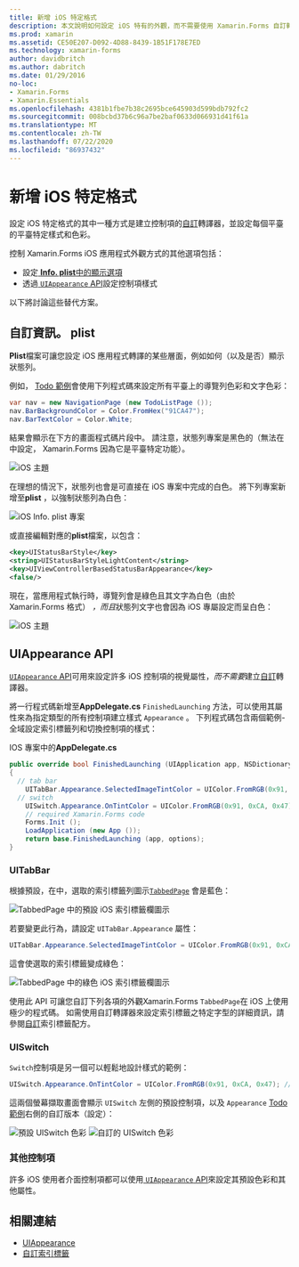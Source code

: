```yaml
---
title: 新增 iOS 特定格式
description: 本文說明如何設定 iOS 特有的外觀，而不需要使用 Xamarin.Forms 自訂轉譯器。
ms.prod: xamarin
ms.assetid: CE50E207-D092-4D88-8439-1B51F178E7ED
ms.technology: xamarin-forms
author: davidbritch
ms.author: dabritch
ms.date: 01/29/2016
no-loc:
- Xamarin.Forms
- Xamarin.Essentials
ms.openlocfilehash: 4381b1fbe7b38c2695bce645903d599bdb792fc2
ms.sourcegitcommit: 008bcbd37b6c96a7be2baf0633d066931d41f61a
ms.translationtype: MT
ms.contentlocale: zh-TW
ms.lasthandoff: 07/22/2020
ms.locfileid: "86937432"
---
```

# <a name="adding-ios-specific-formatting"></a>新增 iOS 特定格式

設定 iOS 特定格式的其中一種方式是建立控制項的[自訂](~/xamarin-forms/app-fundamentals/custom-renderer/index.md)轉譯器，並設定每個平臺的平臺特定樣式和色彩。

控制 Xamarin.Forms iOS 應用程式外觀方式的其他選項包括：

- 設定[ **Info. plist**中的顯示選項](#customizing-infoplist)
- 透過[ `UIAppearance` API](#uiappearance-api)設定控制項樣式

以下將討論這些替代方案。

## <a name="customizing-infoplist"></a>自訂資訊。 plist

**Plist**檔案可讓您設定 iOS 應用程式轉譯的某些層面，例如如何（以及是否）顯示狀態列。

例如， [Todo 範例](https://docs.microsoft.com/samples/xamarin/xamarin-forms-samples/todo)會使用下列程式碼來設定所有平臺上的導覽列色彩和文字色彩：

```csharp
var nav = new NavigationPage (new TodoListPage ());
nav.BarBackgroundColor = Color.FromHex("91CA47");
nav.BarTextColor = Color.White;
```

結果會顯示在下方的畫面程式碼片段中。 請注意，狀態列專案是黑色的（無法在中設定， Xamarin.Forms 因為它是平臺特定功能）。

![iOS 主題](theme-images/status-default-sml.png)

在理想的情況下，狀態列也會是可直接在 iOS 專案中完成的白色。 將下列專案新增至**plist** ，以強制狀態列為白色：

![iOS Info. plist 專案](theme-images/info-plist.png)

或直接編輯對應的**plist**檔案，以包含：

```xml
<key>UIStatusBarStyle</key>
<string>UIStatusBarStyleLightContent</string>
<key>UIViewControllerBasedStatusBarAppearance</key>
<false/>
```

現在，當應用程式執行時，導覽列會是綠色且其文字為白色（由於 Xamarin.Forms 格式） *，而且*狀態列文字也會因為 iOS 專屬設定而呈白色：

![iOS 主題](theme-images/status-white-sml.png)

## <a name="uiappearance-api"></a>UIAppearance API

[ `UIAppearance` API](~/ios/user-interface/ios-ui/introduction-to-the-appearance-api.md)可用來設定許多 iOS 控制項的視覺屬性，*而不需要*建立[自訂](~/xamarin-forms/app-fundamentals/custom-renderer/index.md)轉譯器。

將一行程式碼新增至**AppDelegate.cs** `FinishedLaunching` 方法，可以使用其屬性來為指定類型的所有控制項建立樣式 `Appearance` 。 下列程式碼包含兩個範例-全域設定索引標籤列和切換控制項的樣式：

IOS 專案中的**AppDelegate.cs**

```csharp
public override bool FinishedLaunching (UIApplication app, NSDictionary options)
{
  // tab bar
    UITabBar.Appearance.SelectedImageTintColor = UIColor.FromRGB(0x91, 0xCA, 0x47); // green
  // switch
    UISwitch.Appearance.OnTintColor = UIColor.FromRGB(0x91, 0xCA, 0x47); // green
    // required Xamarin.Forms code
    Forms.Init ();
    LoadApplication (new App ());
    return base.FinishedLaunching (app, options);
}
```

### <a name="uitabbar"></a>UITabBar

根據預設，在中，選取的索引標籤列圖示[`TabbedPage`](~/xamarin-forms/app-fundamentals/navigation/tabbed-page.md)
會是藍色：

![TabbedPage 中的預設 iOS 索引標籤欄圖示](theme-images/tabbar-default.png)

若要變更此行為，請設定 `UITabBar.Appearance` 屬性：

```csharp
UITabBar.Appearance.SelectedImageTintColor = UIColor.FromRGB(0x91, 0xCA, 0x47); // green
```

這會使選取的索引標籤變成綠色：

![TabbedPage 中的綠色 iOS 索引標籤欄圖示](theme-images/tabbar-custom.png)

使用此 API 可讓您自訂下列各項的外觀Xamarin.Forms
`TabbedPage`在 iOS 上使用極少的程式碼。 如需使用自訂轉譯器來設定索引標籤之特定字型的詳細資訊，請參閱[自訂](https://github.com/xamarin/recipes/tree/master/Recipes/xamarin-forms/iOS/customize-tabs)索引標籤配方。

### <a name="uiswitch"></a>UISwitch

`Switch`控制項是另一個可以輕鬆地設計樣式的範例：

```csharp
UISwitch.Appearance.OnTintColor = UIColor.FromRGB(0x91, 0xCA, 0x47); // green
```

這兩個螢幕擷取畫面會顯示 `UISwitch` 左側的預設控制項，以及 `Appearance` [Todo 範例](https://docs.microsoft.com/samples/xamarin/xamarin-forms-samples/todo)右側的自訂版本（設定）：

![預設 UISwitch 色彩](theme-images/switch-default.png) ![自訂的 UISwitch 色彩](theme-images/switch-custom.png)

### <a name="other-controls"></a>其他控制項

許多 iOS 使用者介面控制項都可以使用[ `UIAppearance` API](~/ios/user-interface/ios-ui/introduction-to-the-appearance-api.md)來設定其預設色彩和其他屬性。

## <a name="related-links"></a>相關連結

- [UIAppearance](~/ios/user-interface/ios-ui/introduction-to-the-appearance-api.md)
- [自訂索引標籤](https://github.com/xamarin/recipes/tree/master/Recipes/xamarin-forms/iOS/customize-tabs)
